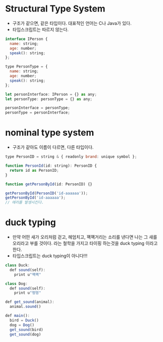 # Structural Type System
- 구조가 같으면, 같은 타입이다. 대표적인 언어는 C나 Java가 있다.
- 타입스크립트는 따르지 않는다.
```js
interface IPerson {
  name: string;
  age: number;
  speak(): string;
};

type PersonType = {
  name: string;
  age: number;
  speak(): string;
};

let personInterface: IPerson = {} as any;
let personType: personType = {} as any;

personInterface = personType;
personType = personInterface;
```

# nominal type system
- 구조가 같아도 이름이 다르면, 다른 타입이다.
```js
type PersonID = string & { readonly brand: unique symbol };

function PersonId(id: string): PersonID {
  return id as PersonID;
}

function getPersonById(id: PersonID) {}

getPersonById(PersonID('id-aaaaaa'));
getPersonById('id-aaaaaa');
// 에러를 발생시킨다.
```

# duck typing
- 만약 어떤 새가 오리처럼 걷고, 헤엄치고, 꽥꽥거리는 소리를 낸다면 나는 그 새를 오리라고 부를 것이다. 라는 철학을 가지고 타이핑 하는것을 duck typing 이라고 한다.
- 타입스크립트는 duck typing이 아니다!!!
```js
class Duck:
  def sound(self): 
    print u"꽥꽥"

class Dog:
  def sound(self):
    print u"멍멍"

def get_sound(animal):
  animal.sound()

def main():
  bird = Duck()
  dog = Dog()
  get_sound(bird)
  get_sound(dog)
```





